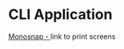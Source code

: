 # CLI Application

[Monosnap - ](https://monosnap.com/list/6480f8eaa8485da314a19513)link to print screens

